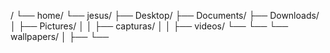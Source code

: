 /
└── home/
    └── jesus/
        ├── Desktop/
        ├── Documents/
        ├── Downloads/
        │   ├── Pictures/
        │   │   ├── capturas/
        │   │   ├── videos/
        └── └── └── wallpapers/
│
├──
└──             